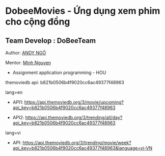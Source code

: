 # DobeeMovies - Ứng dụng xem phim cho cộng đồng

## Team Develop : DoBeeTeam

<lable>Author: <a href="http://fb.com/dn279"> ANDY NGÔ</a></lable>

<lable>Mentor: <a href = "http://github.com/sybertooth4945">Minh Nguyen</a></lable>

- Assignment application programming - HOU

themoviedb api: b821b0506b4f9020cc6ac49377f48963

lang=en

- API1: https://api.themoviedb.org/3/movie/upcoming?api_key=b821b0506b4f9020cc6ac49377f48963
 
- API2: https://api.themoviedb.org/3/trending/all/day?api_key=b821b0506b4f9020cc6ac49377f48963

lang=vi

- API: https://api.themoviedb.org/3/trending/movie/week?api_key=b821b0506b4f9020cc6ac49377f48963&language=vi-VN

